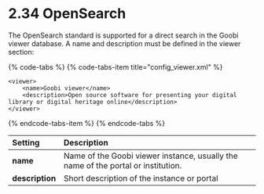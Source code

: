 # 2.34 OpenSearch

The OpenSearch standard is supported for a direct search in the Goobi viewer database. A name and description must be defined in the viewer section:

{% code-tabs %}
{% code-tabs-item title="config\_viewer.xml" %}
```markup
<viewer>
    <name>Goobi viewer</name>
    <description>Open source software for presenting your digital library or digital heritage online</description>
</viewer>
```
{% endcode-tabs-item %}
{% endcode-tabs %}

| Setting | Description |
| :--- | :--- |
| **name** | Name of the Goobi viewer instance, usually the name of the portal or institution. |
| **description** | Short description of the instance or portal |



